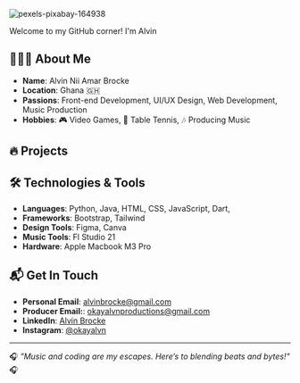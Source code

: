![pexels-pixabay-164938](https://github.com/user-attachments/assets/b213163d-09dd-44c0-84de-84ff0e22e703)

Welcome to my GitHub corner! I'm Alvin 

## 👨🏽‍💻 About Me
- **Name**: Alvin Nii Amar Brocke
- **Location**: Ghana 🇬🇭
- **Passions**: Front-end Development, UI/UX Design, Web Development, Music Production
- **Hobbies**: 🎮 Video Games, 🏓 Table Tennis, 🎶 Producing Music

## 🔥 Projects

## 🛠️ Technologies & Tools
- **Languages**: Python, Java, HTML, CSS, JavaScript, Dart, 
- **Frameworks**: Bootstrap, Tailwind
- **Design Tools**: Figma, Canva
- **Music Tools**: Fl Studio 21
- **Hardware**: Apple Macbook M3 Pro

## 📬 Get In Touch
- **Personal Email**: [alvinbrocke@gmail.com](mailto:alvinbrocke@gmail.com)
- **Producer Email:**: [okayalvnproductions@gmail.com](mailto:okayalvnproductions@gmail.com)
- **LinkedIn**: [Alvin Brocke](https://www.linkedin.com/in/alvinbrocke)
- **Instagram**: [@okayalvn](https://instagram.com/okayalvn)

---

🎧 *"Music and coding are my escapes. Here’s to blending beats and bytes!"* 🎧

